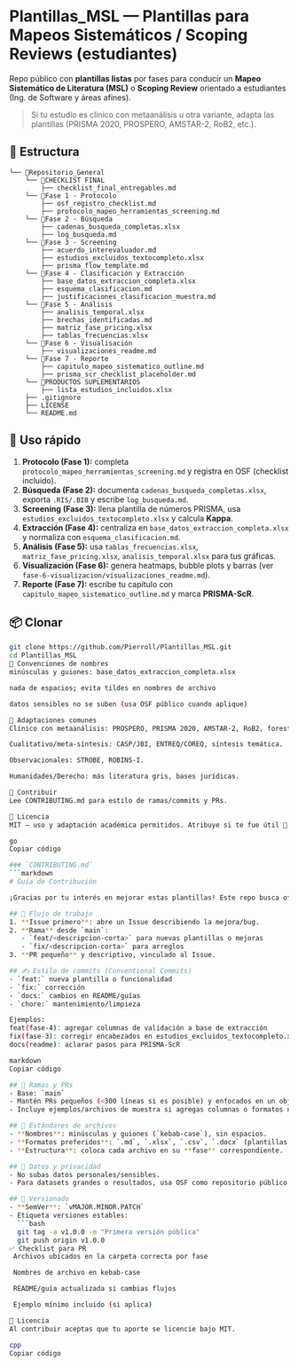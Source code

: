 # Plantillas_MSL — Plantillas para Mapeos Sistemáticos / Scoping Reviews (estudiantes)

Repo público con **plantillas listas** por fases para conducir un **Mapeo Sistemático de Literatura (MSL)** o **Scoping Review** orientado a estudiantes (Ing. de Software y áreas afines).

> Si tu estudio es clínico con metaanálisis u otra variante, adapta las plantillas (PRISMA 2020, PROSPERO, AMSTAR-2, RoB2, etc.).

## 📁 Estructura
```
└── 📁Repositorio_General
    └── 📁CHECKLIST FINAL
        ├── checklist_final_entregables.md
    └── 📁Fase 1 - Protocolo
        ├── osf_registro_checklist.md
        ├── protocolo_mapeo_herramientas_screening.md
    └── 📁Fase 2 - Búsqueda
        ├── cadenas_busqueda_completas.xlsx
        ├── log_busqueda.md
    └── 📁Fase 3 - Screening
        ├── acuerdo_interevaluador.md
        ├── estudios_excluidos_textocompleto.xlsx
        ├── prisma_flow_template.md
    └── 📁Fase 4 - Clasificación y Extracción
        ├── base_datos_extraccion_completa.xlsx
        ├── esquema_clasificacion.md
        ├── justificaciones_clasificacion_muestra.md
    └── 📁Fase 5 - Análisis
        ├── analisis_temporal.xlsx
        ├── brechas_identificadas.md
        ├── matriz_fase_pricing.xlsx
        ├── tablas_frecuencias.xlsx
    └── 📁Fase 6 - Visualisación
        ├── visualizaciones_readme.md
    └── 📁Fase 7 - Reporte
        ├── capitulo_mapeo_sistematico_outline.md
        ├── prisma_scr_checklist_placeholder.md
    └── 📁PRODUCTOS SUPLEMENTARIOS
        ├── lista_estudios_incluidos.xlsx
    ├── .gitignore
    ├── LICENSE
    └── README.md
```
## 🚀 Uso rápido
1. **Protocolo (Fase 1):** completa `protocolo_mapeo_herramientas_screening.md` y registra en OSF (checklist incluido).
2. **Búsqueda (Fase 2):** documenta `cadenas_busqueda_completas.xlsx`, exporta `.RIS/.BIB` y escribe `log_busqueda.md`.
3. **Screening (Fase 3):** llena plantilla de números PRISMA, usa `estudios_excluidos_textocompleto.xlsx` y calcula **Kappa**.
4. **Extracción (Fase 4):** centraliza en `base_datos_extraccion_completa.xlsx` y normaliza con `esquema_clasificacion.md`.
5. **Análisis (Fase 5):** usa `tablas_frecuencias.xlsx`, `matriz_fase_pricing.xlsx`, `analisis_temporal.xlsx` para tus gráficas.
6. **Visualización (Fase 6):** genera heatmaps, bubble plots y barras (ver `fase-6-visualizacion/visualizaciones_readme.md`).
7. **Reporte (Fase 7):** escribe tu capítulo con `capitulo_mapeo_sistematico_outline.md` y marca **PRISMA-ScR**.

## 📦 Clonar
```bash
git clone https://github.com/Pierroll/Plantillas_MSL.git
cd Plantillas_MSL
🧭 Convenciones de nombres
minúsculas y guiones: base_datos_extraccion_completa.xlsx

nada de espacios; evita tildes en nombres de archivo

datos sensibles no se suben (usa OSF público cuando aplique)

🧪 Adaptaciones comunes
Clínico con metaanálisis: PROSPERO, PRISMA 2020, AMSTAR-2, RoB2, forest/funnel plots.

Cualitativo/meta-síntesis: CASP/JBI, ENTREQ/COREQ, síntesis temática.

Observacionales: STROBE, ROBINS-I.

Humanidades/Derecho: más literatura gris, bases jurídicas.

🤝 Contribuir
Lee CONTRIBUTING.md para estilo de ramas/commits y PRs.

📝 Licencia
MIT — uso y adaptación académica permitidos. Atribuye si te fue útil 🙌

go
Copiar código

### `CONTRIBUTING.md`
```markdown
# Guía de Contribución

¡Gracias por tu interés en mejorar estas plantillas! Este repo busca ofrecer recursos **claros y prácticos** para estudiantes.

## 🧭 Flujo de trabajo
1. **Issue primero**: abre un Issue describiendo la mejora/bug.
2. **Rama** desde `main`:
   - `feat/<descripcion-corta>` para nuevas plantillas o mejoras
   - `fix/<descripcion-corta>` para arreglos
3. **PR pequeño** y descriptivo, vinculado al Issue.

## ✍️ Estilo de commits (Conventional Commits)
- `feat:` nueva plantilla o funcionalidad
- `fix:` corrección
- `docs:` cambios en README/guías
- `chore:` mantenimiento/limpieza

Ejemplos:
feat(fase-4): agregar columnas de validación a base de extracción
fix(fase-3): corregir encabezados en estudios_excluidos_textocompleto.xlsx
docs(readme): aclarar pasos para PRISMA-ScR

markdown
Copiar código

## 🌿 Ramas y PRs
- Base: `main`
- Mantén PRs pequeños (<300 líneas si es posible) y enfocados en un objetivo.
- Incluye ejemplos/archivos de muestra si agregas columnas o formatos nuevos.

## 🧱 Estándares de archivos
- **Nombres**: minúsculas y guiones (`kebab-case`), sin espacios.
- **Formatos preferidos**: `.md`, `.xlsx`, `.csv`, `.docx` (plantillas mínimas); evita binarios pesados.
- **Estructura**: coloca cada archivo en su **fase** correspondiente.

## 🔐 Datos y privacidad
- No subas datos personales/sensibles.
- Para datasets grandes o resultados, usa OSF como repositorio público y enlaza.

## 🧪 Versionado
- **SemVer**: `vMAJOR.MINOR.PATCH`
- Etiqueta versiones estables:
  ```bash
  git tag -a v1.0.0 -m "Primera versión pública"
  git push origin v1.0.0
✅ Checklist para PR
 Archivos ubicados en la carpeta correcta por fase

 Nombres de archivo en kebab-case

 README/guía actualizada si cambias flujos

 Ejemplo mínimo incluido (si aplica)

📄 Licencia
Al contribuir aceptas que tu aporte se licencie bajo MIT.

cpp
Copiar código
